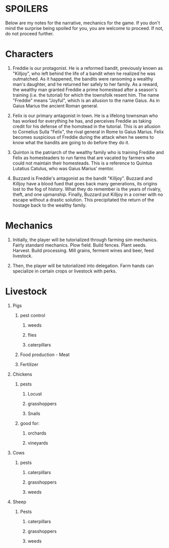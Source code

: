 # SPOILERS

Below are my notes for the narrative, mechanics for the game. If you don't mind the surprise being spoiled for you, you are welcome to proceed. If not, do not proceed further.

# Characters

1. Freddie is our protagonist. He is a reformed bandit, previously known as "Killjoy", who left behind the life of a bandit when he realized he was outmatched. As it happened, the bandits were ransoming a wealthy man's daughter, and he returned her safely to her family. As a reward, the wealthy man granted Freddie a prime homestead after a season's training (i.e. the tutorial) for which the townsfolk resent him. The name "Freddie" means "Joyful", which is an allusion to the name Gaius. As in Gaius Marius the ancient Roman general.

1. Felix is our primary antagonist in town. He is a lifelong townsman who has worked for everything he has, and perceives Freddie as taking credit for his defense of the homstead in the tutorial. This is an allusion to Cornelius Sulla "Felix", the rival general in Rome to Gaius Marius. Felix becomes suspicious of Freddie during the attack when he seems to know what the bandits are going to do before they do it.

1. Quinton is the patriarch of the wealthy family who is training Freddie and Felix as homesteaders to run farms that are vacated by farmers who could not maintain their homesteads. This is a reference to Quintus Lutatius Catulus, who was Gaius Marius' mentor.

1. Buzzard is Freddie's antagonist as the bandit "Killjoy". Buzzard and Killjoy have a blood fued that goes back many generations, its origins lost to the fog of history. What they do remember is the years of rivalry, theft, and one upmanship. Finally, Buzzard put Killjoy in a corner with no escape without a drastic solution. This precipitated the return of the hostage back to the wealthy family.

# Mechanics

1. Initially, the player will be tutorialized through farming sim mechanics. Fairly standard mechanics. Plow field. Build fences. Plant seeds. Harvest. Build processing. Mill grains, ferment wines and beer, feed livestock. 

1. Then, the player will be tutorialized into delegation. Farm hands can specialize in certain crops or livestock with perks. 

# Livestock

1. Pigs 

    1. pest control

        1. weeds

        1. flies

        1. caterpillars

    1. Food production - Meat

    1. Fertilizer

1. Chickens

    1. pests

        1. Locust

        1. grasshoppers

        1. Snails

    1. good for:

        1. orchards

        1. vineyards

1. Cows

    1. pests

        1. caterpillars

        1. grasshoppers

        1. weeds

1. Sheep

    1. Pests

        1. caterpillars

        1. grasshoppers

        1. weeds